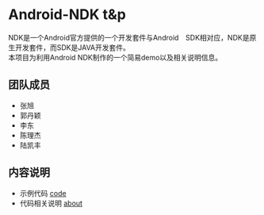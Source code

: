 # Android-NDK t&p
NDK是一个Android官方提供的一个开发套件与Android　SDK相对应，NDK是原生开发套件，而SDK是JAVA开发套件。  
本项目为利用Android NDK制作的一个简易demo以及相关说明信息。
## 团队成员
* 张旭
* 郭丹颖
* 李东
* 陈理杰
* 陆凯丰
## 内容说明
* 示例代码 [code](https://github.com/Shadowmeoth/learn_android/tree/master/ndk/demo/code)
* 代码相关说明 [about](https://github.com/Shadowmeoth/learn_android/blob/master/ndk/demo/about.md)
